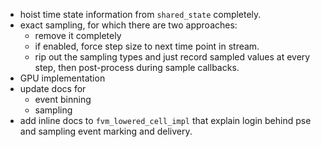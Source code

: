 - hoist time state information from `shared_state` completely.
- exact sampling, for which there are two approaches:
    - remove it completely
    - if enabled, force step size to next time point in stream.
    - rip out the sampling types and just record sampled values at every step, then post-process during sample callbacks.
- GPU implementation
- update docs for
    - event binning
    - sampling
- add inline docs to `fvm_lowered_cell_impl` that explain login behind pse and sampling event marking and delivery.
